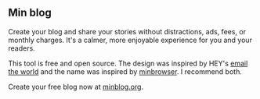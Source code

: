 ## Min blog
Create your blog and share your stories without distractions, ads, fees, or monthly charges. It's a calmer, more enjoyable experience for you and your readers. 

This tool is free and open source. The design was inspired by HEY's [email the world](https://www.hey.com/world/) and the name was inspired by [minbrowser](https://minbrowser.org/). I recommend both. 

Create your free blog now at [minblog.org](https://www.minblog.org/).